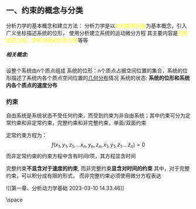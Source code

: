## 一、约束的概念与分类
分析力学的基本概念和建立方法：
分析力学是以<mark style="background: transparent; color: yellow">功和能等标量</mark>为基本概念，引入广义坐标描述系统的位形，  使用分析建立系统的运动微分方程
其主要内容是<mark style="background: transparent; color: yellow">拉格朗日方程，罗斯方程和凯恩方程</mark>等等

##### 相关概念: 
设整个系统由n个质点组成
系统的位形：n个质点占据空间位置的集合，系统的位形描述了系统内各个质点空间位置的<u>几何分布</u>情况
系统的状态: **系统的位形和系统内各个质点的速度分布**

### 约束
自由系统是系统状态不受任何约束，而受到约束为非自由系统；其中约束可分为定常约束和非定常约束，完整约束和非完整约束，单面/双面约束

定常约束方程为： 
$$f(x_1,y_1,z_1,...x_n,y_n,z_n, \dot{x}_1,\dot{y}_1,\dot{z}_1 ....\dot{z}_n) = 0 $$
而非定常约束的约束方程中含有时间$t$项，其方程显含时间

完整约束**不显含对于速度的约束**, 而非完整约束**显含对时间的约束**
其中，对于完整约束，可以积分成有限的形式， 而非完整约束必须使用微分方程表达

![[第一章、分析动力学基础 2023-03-10 14.33.46]]

\space 